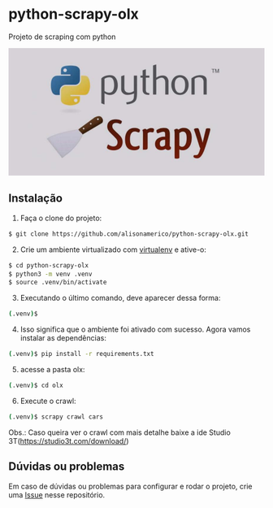 # python-scrapy-olx
Projeto de scraping com python

![Screenshot][1]

[1]:https://github.com/alisonamerico/python-scrapy-olx/blob/master/olx/olx/img/scrapy_python.jpg


## Instalação

1. Faça o clone do projeto:

```bash
$ git clone https://github.com/alisonamerico/python-scrapy-olx.git
```

2. Crie um ambiente virtualizado com [virtualenv]() e ative-o:

```bash
$ cd python-scrapy-olx
$ python3 -m venv .venv
$ source .venv/bin/activate
```

3. Executando o último comando, deve aparecer dessa forma:

```bash
(.venv)$
```

4. Isso significa que o ambiente foi ativado com sucesso. Agora vamos instalar as dependências:

```bash
(.venv)$ pip install -r requirements.txt
```

5. acesse a pasta olx:

```bash
(.venv)$ cd olx
```

6. Execute o crawl:

```bash
(.venv)$ scrapy crawl cars
```

Obs.: Caso queira ver o crawl com mais detalhe baixe a ide Studio 3T(https://studio3t.com/download/)

## Dúvidas ou problemas

Em caso de dúvidas ou problemas para configurar e rodar o projeto, crie uma [Issue](https://github.com/alisonamerico/python-scrapy-olx/issues) nesse repositório.
